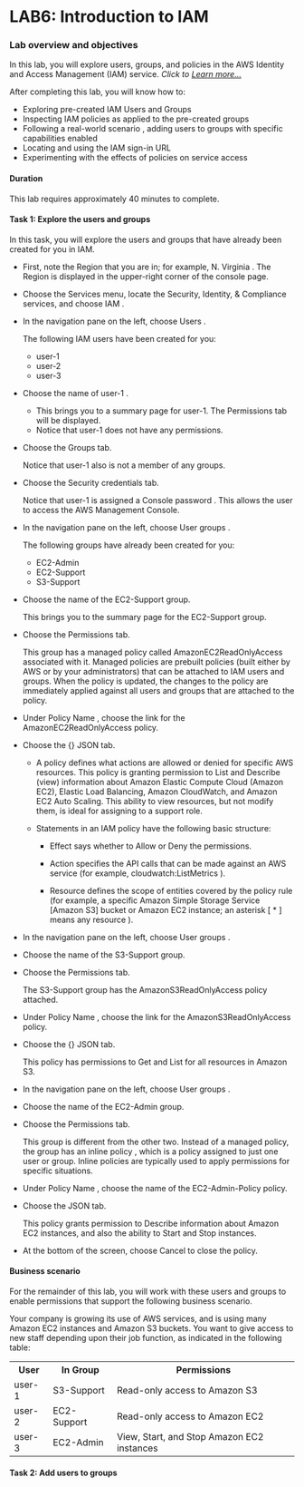 #   LAB6: Introduction to IAM

### Lab overview and objectives
In this lab, you will explore users, groups, and policies in the AWS Identity and Access Management (IAM) service. _Click to [Learn more...](https://awseducate.instructure.com/courses/768/assignments/3158?module_item_id=13574)_

After completing this lab, you will know how to:

+   Exploring pre-created  IAM Users and Groups 
+   Inspecting  IAM policies  as applied to the pre-created groups 
+   Following a  real-world scenario , adding users to groups with specific capabilities enabled 
+   Locating and using the  IAM sign-in URL 
+   Experimenting  with the effects of policies on service access

####   Duration
This lab requires approximately  40 minutes  to complete.

####    Task 1: Explore the users and groups

In this task, you will explore the users and groups that have already been created for you in IAM. 

+   First, note the Region that you are in; for example,  N. Virginia . The Region is displayed in the upper-right corner of the console page.  

+   Choose the  Services  menu, locate the  Security, Identity, & Compliance  services, and choose  IAM . 

+   In the navigation pane on the left, choose  Users . 

    The following IAM users have been created for you: 
    +   user-1 
    +   user-2 
    +   user-3 

+   Choose the name of  user-1 . 
    +   This brings you to a summary page for user-1. The  Permissions  tab will be displayed. 
    +   Notice that user-1 does not have any permissions. 

+   Choose the  Groups  tab. 

    Notice that user-1 also is not a member of any groups. 

+   Choose the  Security credentials  tab. 

    Notice that user-1 is assigned a  Console password . This allows the user to access the AWS Management Console. 

+   In the navigation pane on the left, choose  User groups . 

    The following groups have already been created for you: 
    +   EC2-Admin 
    +   EC2-Support 
    +   S3-Support 

+   Choose the name of the  EC2-Support  group. 

    This brings you to the summary page for the  EC2-Support  group. 

+   Choose the  Permissions  tab. 

    This group has a managed policy called  AmazonEC2ReadOnlyAccess  associated with it. Managed policies are prebuilt policies (built either by AWS or by your administrators) that can be attached to IAM users and groups. When the policy is updated, the changes to the policy are immediately applied against all users and groups that are attached to the policy. 

+   Under  Policy Name , choose the link for the  AmazonEC2ReadOnlyAccess  policy. 

+   Choose the  {} JSON  tab. 

    +   A policy defines what actions are allowed or denied for specific AWS resources. This policy is granting permission to  List  and  Describe  (view) information about Amazon Elastic Compute Cloud (Amazon EC2), Elastic Load Balancing, Amazon CloudWatch, and Amazon EC2 Auto Scaling. This ability to view resources, but not modify them, is ideal for assigning to a support role. 

    +   Statements in an IAM policy have the following basic structure: 
        +   Effect  says whether to  Allow  or  Deny  the permissions. 

        +   Action  specifies the API calls that can be made against an AWS service (for example,  cloudwatch:ListMetrics ). 

        +   Resource  defines the scope of entities covered by the policy rule (for example, a specific Amazon Simple Storage Service [Amazon S3] bucket or Amazon EC2 instance; an asterisk [ * ] means  any resource ). 

+   In the navigation pane on the left, choose  User groups . 

+   Choose the name of the  S3-Support  group. 

+   Choose the  Permissions  tab. 

    The S3-Support group has the  AmazonS3ReadOnlyAccess  policy attached. 

+   Under  Policy Name , choose the link for the  AmazonS3ReadOnlyAccess  policy. 

+   Choose the  {} JSON  tab. 

    This policy has permissions to  Get  and  List  for  all  resources in Amazon S3. 

+   In the navigation pane on the left, choose  User groups . 

+   Choose the name of the  EC2-Admin  group. 

+   Choose the  Permissions  tab. 

    This group is different from the other two. Instead of a managed policy, the group has an  inline policy , which is a policy assigned to just one user or group. Inline policies are typically used to apply permissions for specific situations. 

+   Under  Policy Name , choose the name of the  EC2-Admin-Policy  policy. 

+   Choose the  JSON  tab. 

    This policy grants permission to  Describe  information about Amazon EC2 instances, and also the ability to  Start  and  Stop  instances. 

+   At the bottom of the screen, choose  Cancel  to close the policy.

####    Business scenario

For the remainder of this lab, you will work with these users and groups to enable permissions that support the following business scenario. 

Your company is growing its use of AWS services, and is using many Amazon EC2 instances and Amazon S3 buckets. You want to give access to new staff depending upon their job function, as indicated in the following table: 

<table>

<th>User</th>
<th>In Group</th>
<th>Permissions</th>

<tr>
    <td>user-1</td>
    <td>S3-Support </td>
    <td>Read-only access to Amazon S3</td>
</tr>

<tr>
    <td>user-2</td>
    <td>EC2-Support</td>
    <td>Read-only access to Amazon EC2</td>
</tr>

<tr>
    <td>user-3</td>
    <td>EC2-Admin</td>
    <td>View, Start, and Stop Amazon EC2 instances</td>
</tr>

</table>

####    Task 2: Add users to groups